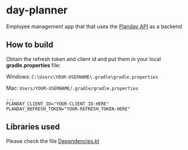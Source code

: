 # day-planner
Employee management app that that uses the [Planday API](https://openapi.planday.com/gettingstarted/authorization#authorization-flow-for-customers) as a backend


## How to build
Obtain the refresh token and client id and put them in your local **gradle.properties** file:

Windows: 
`C:\Users\YOUR-USERNAME\.gradle\gradle.properties`

Mac: 
`Users/YOUR-USERNAME/.gradle/gradle.properties`

	...
	PLANDAY_CLIENT_ID="YOUR-CLIENT_ID-HERE"
	PLANDAY_REFRESH_TOKEN="YOUR-REFRESH_TOKEN-HERE"
  
  
## Libraries used

Please check the file [Dependencies.kt](https://github.com/leodeleon22/day-planner/blob/master/buildSrc/src/main/kotlin/Dependencies.kt)
